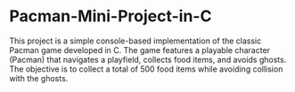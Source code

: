 # Pacman-Mini-Project-in-C
This project is a simple console-based implementation of the classic Pacman game developed in C. The game features a playable character (Pacman) that navigates a playfield, collects food items, and avoids ghosts. The objective is to collect a total of 500 food items while avoiding collision with the ghosts.
